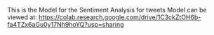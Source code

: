 This is the Model for the Sentiment Analysis for tweets
Model can be viewed at: https://colab.research.google.com/drive/1C3ckZtOH6b-fa4TZx6aGu0y17Nh9hoYQ?usp=sharing
